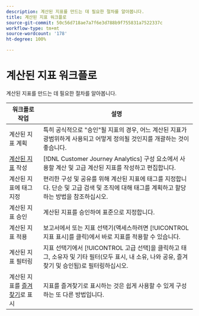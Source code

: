 ```yaml
---
description: 계산된 지표를 만드는 데 필요한 절차를 알아봅니다.
title: 계산된 지표 워크플로
source-git-commit: 50c56d718ae7a7f6e3d788b9f755831a7522337c
workflow-type: tm+mt
source-wordcount: '178'
ht-degree: 100%

---
```


# 계산된 지표 워크플로

계산된 지표를 만드는 데 필요한 절차를 알아봅니다.

| 워크플로 작업 | 설명 |
| --- | --- |
| 계산된 지표 계획 | 특히 공식적으로 &quot;승인&quot;될 지표의 경우, 어느 계산된 지표가 광범위하게 사용되고 어떻게 정의될 것인지를 개괄하는 것이 좋습니다. |
| [계산된 지표](/help/components/calc-metrics/cm-workflow/cm-build-metrics.md) 작성 | [!DNL Customer Journey Analytics] 구성 요소에서 사용할 계산 및 고급 계산된 지표를 작성하고 편집합니다.  |
| [](cm-tagging.md)계산된 지표에 태그 지정 | 편리한 구성 및 공유를 위해 계산된 지표에 태그를 지정합니다. 단순 및 고급 검색 및 조직에 대해 태그를 계획하고 할당하는 방법을 참조하십시오. |
| [](cm-approving.md)계산된 지표 승인 | 계산된 지표를 승인하여 표준으로 지정합니다. |
| 계산된 지표 적용 | 보고서에서 또는 지표 선택기(액세스하려면 [!UICONTROL 지표 표시]를 클릭)에서 바로 지표를 적용할 수 있습니다. |
| 계산된 지표 필터링 | 지표 선택기에서 [!UICONTROL 고급 선택]을 클릭하고 태그, 소유자 및 기타 필터(모두 표시, 내 소유, 나와 공유, 즐겨찾기 및 승인됨)로 필터링하십시오. |
| 계산된 지표를 [즐겨찾기](cm-finding.md)로 표시 | 지표를 즐겨찾기로 표시하는 것은 쉽게 사용할 수 있게 구성하는 또 다른 방법입니다. |
